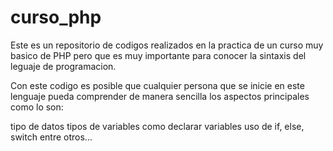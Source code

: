 # curso_php
Este es un repositorio de codigos realizados en la practica de un curso muy basico de PHP pero que es muy importante para conocer la sintaxis del leguaje de programacion.

Con este codigo es posible que cualquier persona que se inicie en este lenguaje pueda comprender de manera sencilla los aspectos principales  como lo son:

tipo de datos
tipos de variables
como declarar variables
uso de if, else, switch entre otros...
